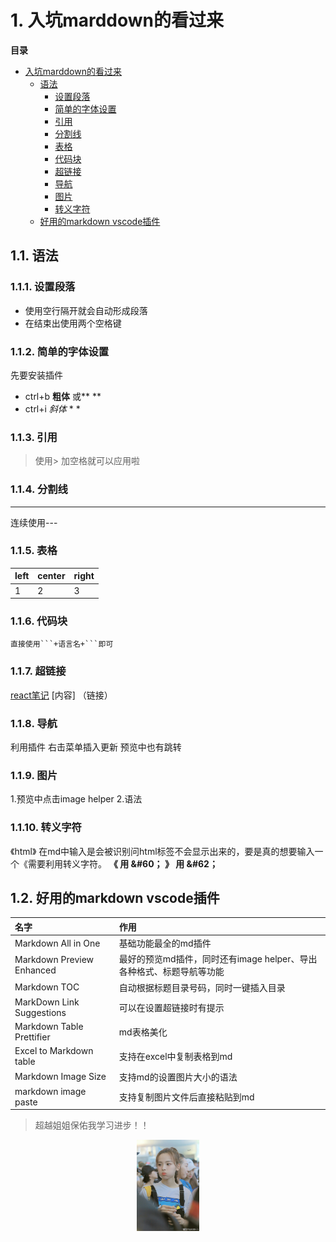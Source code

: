 
# 1. 入坑marddown的看过来

**目录**
<!-- TOC -->

- [入坑marddown的看过来](#入坑marddown的看过来)
    - [语法](#语法)
        - [设置段落](#设置段落)
        - [简单的字体设置](#简单的字体设置)
        - [引用](#引用)
        - [分割线](#分割线)
        - [表格](#表格)
        - [代码块](#代码块)
        - [超链接](#超链接)
        - [导航](#导航)
        - [图片](#图片)
        - [转义字符](#转义字符)
    - [好用的markdown vscode插件](#好用的markdown-vscode插件)

<!-- /TOC -->



## 1.1. 语法

### 1.1.1. 设置段落
* 使用空行隔开就会自动形成段落
*  在结束出使用两个空格键

### 1.1.2. 简单的字体设置
先要安装插件
* ctrl+b **粗体**  或** **
* ctrl+i *斜体*  * *

### 1.1.3. 引用
> 使用> 加空格就可以应用啦

### 1.1.4. 分割线
---
连续使用---

### 1.1.5. 表格
| left | center | right |
|------|--------|-------|
| 1    | 2      | 3     |

 
### 1.1.6. 代码块
```
直接使用```+语言名+```即可
```

### 1.1.7. 超链接
[react笔记](../react/react入门学习笔记.md)
[内容] （链接）

### 1.1.8. 导航
利用插件 右击菜单插入更新  预览中也有跳转

### 1.1.9. 图片
1.预览中点击image helper
2.语法
![]()

### 1.1.10. 转义字符
《html》 在md中输入是会被识别问html标签不会显示出来的，要是真的想要输入一个《需要利用转义字符。
**《 用 &#60；
》 用 &#62；**


## 1.2. 好用的markdown vscode插件
| 名字                      | 作用                                                              |
|:--------------------------|:----------------------------------------------------------------|
| Markdown All in One       | 基础功能最全的md插件                                              |
| Markdown Preview Enhanced | 最好的预览md插件，同时还有image helper、导出各种格式、标题导航等功能 |
| Markdown TOC              | 自动根据标题目录号码，同时一键插入目录                             |
| MarkDown Link Suggestions | 可以在设置超链接时有提示                                          |
| Markdown Table Prettifier | md表格美化                                                        |
| Excel to Markdown table   | 支持在excel中复制表格到md                                         |
| Markdown Image Size       | 支持md的设置图片大小的语法                                        |
| markdown image paste      | 支持复制图片文件后直接粘贴到md                                    |



> 超越姐姐保佑我学习进步！！

<div align=center>
<img src="../assets/8dacb745gy1funbpgj868j20qo12r7qy.jpg"  width=100>
</div>